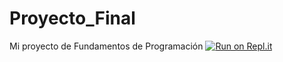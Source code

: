 # Proyecto_Final
Mi proyecto de Fundamentos de Programación
[![Run on Repl.it](https://repl.it/badge/github/SaulyS01/Proyecto_Final)](https://repl.it/github/SaulyS01/Proyecto_Final)
